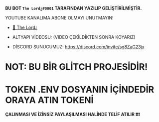 **BU BOT    ``The Lord¿#0001``    TARAFINDAN YAZILIP GELİŞTİRİLMİŞTİR.**

YOUTUBE KANALIMA ABONE OLMAYI UNUTMAYIN!

- [👑 The Lord¿](https://www.youtube.com/channel/UC6erx05kTtqybcSPW_g8fLw)

- ALTYAPI VİDEOSU: (VIDEO ÇEKİLDİKTEN SONRA KOYARIZ)

- DİSCORD SUNUCUMUZ: https://discord.com/invite/sg8ZaG23jx

# NOT: BU BİR GLİTCH PROJESİDİR!
# TOKEN .ENV DOSYANIN İÇİNDEDİR ORAYA ATIN TOKENİ

**ÇALINMASI VE İZİNSİZ PAYLAŞILMASI HALİNDE TELİF ATILIR ❗❗❗**

